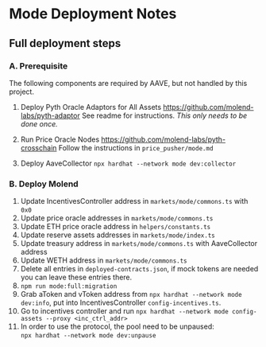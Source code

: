 # Mode Deployment Notes

## Full deployment steps

### A. Prerequisite 
The following components are required by AAVE, but not handled by this project.      

1. Deploy Pyth Oracle Adaptors for All Assets
  https://github.com/molend-labs/pyth-adaptor
  See readme for instructions.
  *This only needs to be done once.*

2. Run Price Oracle Nodes
  https://github.com/molend-labs/pyth-crosschain
  Follow the instructions in `price_pusher/mode.md`

3. Deploy AaveCollector
   `npx hardhat --network mode dev:collector`      

### B. Deploy Molend
1. Update IncentivesController address in `markets/mode/commons.ts` with `0x0`
2. Update price oracle addresses in `markets/mode/commons.ts`
3. Update ETH price oracle address in `helpers/constants.ts`
3. Update reserve assets addresses in `markets/mode/index.ts`
4. Update treasury address in `markets/mode/commons.ts` with AaveCollector address
5. Update WETH address in `markets/mode/commons.ts`
6. Delete all entries in `deployed-contracts.json`, if mock tokens are needed you can leave these entries there.
7. `npm run mode:full:migration`
8. Grab aToken and vToken address from `npx hardhat --network mode dev:info`, put into IncentivesController `config-incentives.ts`.
9. Go to incentives controller and run `npx hardhat --network mode config-assets --proxy <inc_ctrl_addr>`
10. In order to use the protocol, the pool need to be unpaused:    
  `npx hardhat --network mode dev:unpause`
